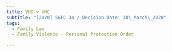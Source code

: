 ```yaml
---
title: VHD v VHC
subtitle: "[2020] SGFC 34 / Decision Date: 30\_March\_2020"
tags:
  - Family Law
  - Family Violence - Personal Protection Order

---
```


